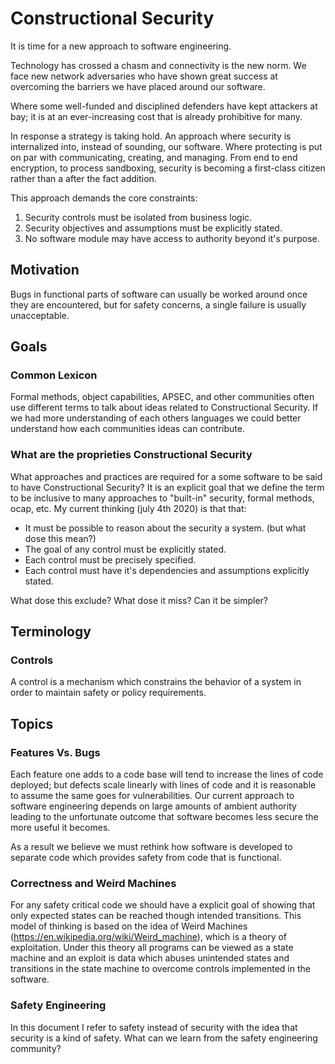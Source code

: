 
# Constructional Security

It is time for a new approach to software engineering.

Technology has crossed a chasm and connectivity is the new norm.  We face new network adversaries who have shown great success at overcoming the barriers we have placed around our software.

Where some well-funded and disciplined defenders have kept attackers at bay; it is at an ever-increasing cost that is already prohibitive for many.

In response a strategy is taking hold. An approach where security is internalized into, instead of sounding, our software. Where protecting is put on par with communicating, creating, and managing. From end to end encryption, to process sandboxing, security is becoming a first-class citizen rather than a after the fact addition.

This approach demands the core constraints:

1. Security controls must be isolated from business logic.
2. Security objectives and assumptions must be explicitly stated.
3. No software module may have access to authority beyond it's purpose.

## Motivation


Bugs in functional parts of software can usually be worked around once they are encountered, but for safety concerns, a single failure is usually unacceptable.

## Goals

### Common Lexicon

Formal methods, object capabilities, APSEC, and other communities often use different terms to talk about ideas related to Constructional Security. If we had more understanding of each others languages we could better understand how each communities ideas can contribute.

### What are the proprieties Constructional Security

What approaches and practices are required for a some software to be said to have Constructional Security? It is an explicit goal that we define the term to be inclusive to many approaches to "built-in" security, formal methods, ocap, etc. My current thinking (july 4th 2020) is that that:

 - It must be possible to reason about the security a system. (but what dose this mean?)
 - The goal of any control must be explicitly stated.
 - Each control must be precisely specified.
 - Each control must have it's dependencies and assumptions explicitly stated.

 What dose this exclude? What dose it miss? Can it be simpler?

## Terminology

### Controls
A control is a mechanism which constrains the behavior of a system in order to maintain safety or policy requirements. 

## Topics

### Features Vs. Bugs
Each feature one adds to a code base will tend to increase the lines of code deployed; but defects scale linearly with lines of code and it is reasonable to assume the same goes for vulnerabilities. Our current approach to software engineering depends on large amounts of ambient authority leading to the unfortunate outcome that software becomes less secure the more useful it becomes.

As a result we believe we must rethink how software is developed to separate code which provides safety from code that is functional.

### Correctness and Weird Machines
For any safety critical code we should have a explicit goal of showing that only expected states can be reached though intended transitions. This model of thinking is based on the idea of Weird Machines (https://en.wikipedia.org/wiki/Weird_machine), which is a theory of exploitation. Under this theory all programs can be viewed as a state machine and an exploit is data which abuses unintended states and transitions in the state machine to overcome controls implemented in the software.

### Safety Engineering
In this document I refer to safety instead of security with the idea that security is a kind of safety. What can we learn from the safety engineering community?

